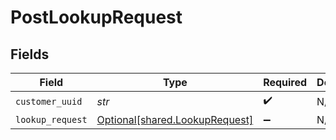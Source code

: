 # PostLookupRequest


## Fields

| Field                                                                  | Type                                                                   | Required                                                               | Description                                                            |
| ---------------------------------------------------------------------- | ---------------------------------------------------------------------- | ---------------------------------------------------------------------- | ---------------------------------------------------------------------- |
| `customer_uuid`                                                        | *str*                                                                  | :heavy_check_mark:                                                     | N/A                                                                    |
| `lookup_request`                                                       | [Optional[shared.LookupRequest]](../../models/shared/lookuprequest.md) | :heavy_minus_sign:                                                     | N/A                                                                    |